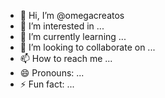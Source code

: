 - 👋 Hi, I’m @omegacreatos
- 👀 I’m interested in ...
- 🌱 I’m currently learning ...
- 💞️ I’m looking to collaborate on ...
- 📫 How to reach me ...
- 😄 Pronouns: ...
- ⚡ Fun fact: ...

<!---
omegacreatos/omegacreatos is a ✨ special ✨ repository because its `README.md` (this file) appears on your GitHub profile.
You can click the Preview link to take a look at your changes.
--->
